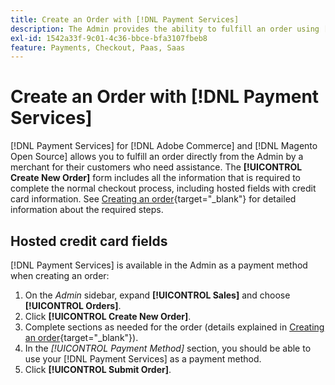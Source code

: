 ```yaml
---
title: Create an Order with [!DNL Payment Services]
description: The Admin provides the ability to fulfill an order using [!DNL Payment Services] directly from the Admin by a merchant for their customers who need assistance.
exl-id: 1542a33f-9c01-4c36-bbce-bfa3107fbeb8
feature: Payments, Checkout, Paas, Saas
---
```

# Create an Order with [!DNL Payment Services]

[!DNL Payment Services] for [!DNL Adobe Commerce] and [!DNL Magento Open Source] allows you to fulfill an order directly from the Admin by a merchant for their customers who need assistance. The **[!UICONTROL Create New Order]** form includes all the information that is required to complete the normal checkout process, including hosted fields with credit card information. See [Creating an order](https://experienceleague.adobe.com/en/docs/commerce-admin/stores-sales/point-of-purchase/assist/customer-account-create-order){target="_blank"} for detailed information about the required steps.

## Hosted credit card fields

[!DNL Payment Services] is available in the Admin as a payment method when creating an order:

1. On the _Admin_ sidebar, expand **[!UICONTROL Sales]** and choose **[!UICONTROL Orders]**.
1. Click **[!UICONTROL Create New Order]**.
1. Complete sections as needed for the order (details explained in [Creating an order](https://experienceleague.adobe.com/en/docs/commerce-admin/stores-sales/point-of-purchase/assist/customer-account-create-order){target="_blank"}).
1. In the _[!UICONTROL Payment Method]_ section, you should be able to use your [!DNL Payment Services] as a payment method.
1. Click **[!UICONTROL Submit Order]**.
